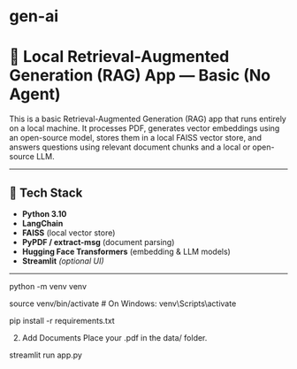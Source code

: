 # gen-ai
# 🧠 Local Retrieval-Augmented Generation (RAG) App — Basic (No Agent)

This is a basic Retrieval-Augmented Generation (RAG) app that runs entirely on a local machine. It processes PDF, generates vector embeddings using an open-source model, stores them in a local FAISS vector store, and answers questions using relevant document chunks and a local or open-source LLM.

---

## 🔧 Tech Stack

- **Python 3.10**
- **LangChain**
- **FAISS** (local vector store)
- **PyPDF / extract-msg** (document parsing)
- **Hugging Face Transformers** (embedding & LLM models)
- **Streamlit** *(optional UI)*

---

python -m venv venv

source venv/bin/activate  # On Windows: venv\Scripts\activate

pip install -r requirements.txt

2. Add Documents
Place your .pdf in the data/ folder.

streamlit run app.py
